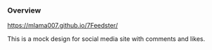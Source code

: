 ### Overview
https://mlama007.github.io/7Feedster/

This is a mock design for social media site with comments and likes.
